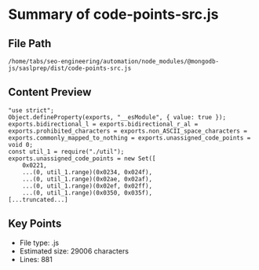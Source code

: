 # Summary of code-points-src.js
  
## File Path
`/home/tabs/seo-engineering/automation/node_modules/@mongodb-js/saslprep/dist/code-points-src.js`

## Content Preview
```
"use strict";
Object.defineProperty(exports, "__esModule", { value: true });
exports.bidirectional_l = exports.bidirectional_r_al = exports.prohibited_characters = exports.non_ASCII_space_characters = exports.commonly_mapped_to_nothing = exports.unassigned_code_points = void 0;
const util_1 = require("./util");
exports.unassigned_code_points = new Set([
    0x0221,
    ...(0, util_1.range)(0x0234, 0x024f),
    ...(0, util_1.range)(0x02ae, 0x02af),
    ...(0, util_1.range)(0x02ef, 0x02ff),
    ...(0, util_1.range)(0x0350, 0x035f),
[...truncated...]
```

## Key Points
- File type: .js
- Estimated size: 29006 characters
- Lines: 881
